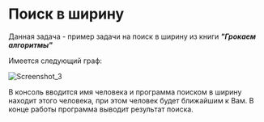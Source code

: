 # Поиск в ширину

Данная задача - пример задачи на поиск в ширину из книги ***"Грокаем алгоритмы"***

Имеется следующий граф:

 ![Screenshot_3](C:\Users\Mark\Desktop\Screenshot_3.png)

В консоль вводится имя человека и программа поиском в ширину находит этого человека, при этом человек будет ближайшим к Вам. В конце работы программа выводит результат поиска.